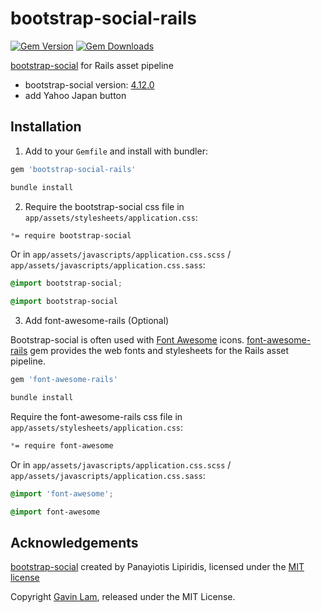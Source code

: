 # bootstrap-social-rails

[![Gem Version](http://img.shields.io/gem/v/bootstrap-social-rails.svg)](https://rubygems.org/gems/bootstrap-social-rails)
[![Gem Downloads](https://img.shields.io/gem/dt/bootstrap-social-rails.svg)](https://rubygems.org/gems/bootstrap-social-rails)

[bootstrap-social](https://github.com/lipis/bootstrap-social/) for Rails asset pipeline

- bootstrap-social version: [4.12.0](https://github.com/lipis/bootstrap-social/releases/tag/4.12.0)
- add Yahoo Japan button
## Installation

1. Add to your `Gemfile` and install with bundler:

  ```ruby
  gem 'bootstrap-social-rails'
  ```

  ```bash
  bundle install
  ```

2. Require the bootstrap-social css file in `app/assets/stylesheets/application.css`:

  ```css
  *= require bootstrap-social
  ```
  Or in `app/assets/javascripts/application.css.scss` / `app/assets/javascripts/application.css.sass`:

  ```scss
  @import bootstrap-social;
  ```

  ```sass
  @import bootstrap-social
  ```

3. Add font-awesome-rails (Optional)

  Bootstrap-social is often used with [Font Awesome](https://fortawesome.github.io/Font-Awesome/) icons.
  [font-awesome-rails](https://github.com/bokmann/font-awesome-rails) gem provides the web fonts and stylesheets for the Rails asset pipeline.

  ```ruby
  gem 'font-awesome-rails'
  ```

  ```bash
  bundle install
  ```
  
  Require the font-awesome-rails css file in `app/assets/stylesheets/application.css`:
  
  ```css
  *= require font-awesome
  ```
  Or in `app/assets/javascripts/application.css.scss` / `app/assets/javascripts/application.css.sass`:

  ```scss
  @import 'font-awesome';
  ```

  ```sass
  @import font-awesome
  ```

## Acknowledgements

[bootstrap-social](https://github.com/lipis/bootstrap-social/) created by Panayiotis Lipiridis, licensed under the [MIT license](https://github.com/lipis/bootstrap-social/blob/gh-pages/LICENCE)

Copyright [Gavin Lam](https://www.gavin.hk), released under the MIT License.
